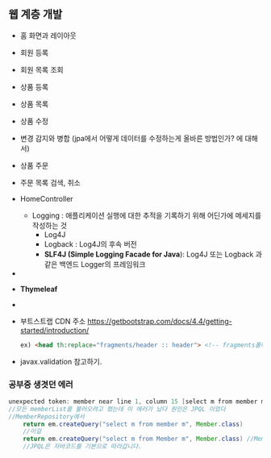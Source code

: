 ## 웹 계층 개발

* 홈 화면과 레이아웃
* 회원 등록
* 회원 목록 조회
* 상품 등록
* 상품 목록
* 상품 수정
* 변경 감지와 병합 (jpa에서 어떻게 데이터를 수정하는게 올바른 방법인가? 에 대해서)
* 상품 주문
* 주문 목록 검색, 취소



* HomeController
  * Logging : 애플리케이션 실행에 대한 추적을 기록하기 위해 어딘가에 메세지를 작성하는 것
    * Log4J 
    * Logback : Log4J의 후속 버전
    * **SLF4J (Simple Logging Facade for Java**): Log4J  또는 Logback 과 같은 백엔드 Logger의 프레임워크



* 

* **Thymeleaf**

* 

* 부트스트랩 CDN 주소 https://getbootstrap.com/docs/4.4/getting-started/introduction/

  ```html
  ex) <head th:replace="fragments/header :: header"> <!-- fragments폴더의 header를 사용-->
  ```



* javax.validation 참고하기.



### 공부중 생겻던 에러

```JAVA
unexpected token: member near line 1, column 15 [select m from member m]
//모든 memberList를 불러오려고 했는데 이 에러가 났다 원인은 JPQL 이었다
//MemberRepository에서 
    return em.createQuery("select m from member m", Member.class)
    //이걸
    return em.createQuery("select m from Member m", Member.class) //Member로 고쳐주어야 한다.
    //JPQL은 자바코드를 기본으로 따라갑니다.
```

